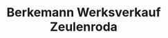 ---
title: "Berkemann Werksverkauf Zeulenroda"
url: /zeulenroda-triebes/berkemann-werksverkauf-zeulenroda/
shop: Schuhe
---